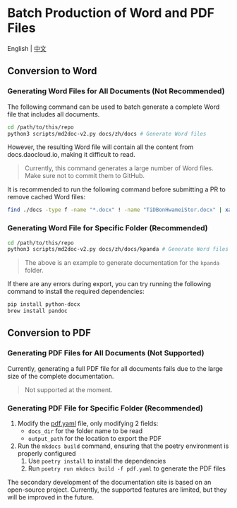 # Batch Production of Word and PDF Files

English | [中文](./generate_pdf_zh.md)

## Conversion to Word

### Generating Word Files for All Documents (Not Recommended)

The following command can be used to batch generate a complete Word file that includes all documents.

```bash
cd /path/to/this/repo
python3 scripts/md2doc-v2.py docs/zh/docs # Generate Word files
```

However, the resulting Word file will contain all the content from docs.daocloud.io, making it difficult to read.

> Currently, this command generates a large number of Word files. Make sure not to commit them to GitHub.

It is recommended to run the following command before submitting a PR to remove cached Word files:

```bash
find ./docs -type f -name "*.docx" ! -name "TiDBonHwameiStor.docx" | xargs rm -f
```

### Generating Word File for Specific Folder (Recommended)

```bash
cd /path/to/this/repo
python3 scripts/md2doc-v2.py docs/zh/docs/kpanda # Generate Word files
```

> The above is an example to generate documentation for the `kpanda` folder.

If there are any errors during export, you can try running the following command to install the required dependencies:

```bash
pip install python-docx
brew install pandoc
```

## Conversion to PDF

### Generating PDF Files for All Documents (Not Supported)

Currently, generating a full PDF file for all documents fails due to the large size of the complete documentation.

> Not supported at the moment.

### Generating PDF File for Specific Folder (Recommended)

1. Modify the [pdf.yaml](../docs/zh/pdf.yaml) file, only modifying 2 fields:
   - `docs_dir` for the folder name to be read
   - `output_path` for the location to export the PDF
2. Run the `mkdocs build` command, ensuring that the poetry environment is properly configured
   1. Use `poetry install` to install the dependencies
   2. Run `poetry run mkdocs build -f pdf.yaml` to generate the PDF files

The secondary development of the documentation site is based on an open-source project. Currently, the supported features are limited, but they will be improved in the future.
